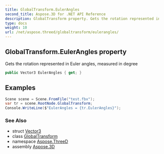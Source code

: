 ```yaml
---
title: GlobalTransform.EulerAngles
second_title: Aspose.3D for .NET API Reference
description: GlobalTransform property. Gets the rotation represented in Euler angles measured in degree
type: docs
weight: 10
url: /net/aspose.threed/globaltransform/eulerangles/
---
```

## GlobalTransform.EulerAngles property

Gets the rotation represented in Euler angles, measured in degree

```csharp
public Vector3 EulerAngles { get; }
```

## Examples

```csharp
Scene scene = Scene.FromFile("test.fbx");
var tr = scene.RootNode.GlobalTransform;
Console.WriteLine($"EulerAngles = {tr.EulerAngles}");
```

### See Also

* struct [Vector3](../../../aspose.threed.utilities/vector3/)
* class [GlobalTransform](../)
* namespace [Aspose.ThreeD](../../globaltransform/)
* assembly [Aspose.3D](../../../)


